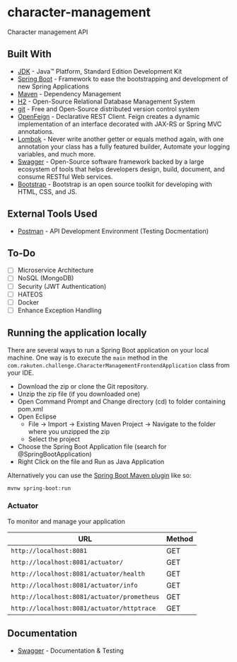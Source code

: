 # character-management
Character management API

## Built With


* 	[JDK](http://www.oracle.com/technetwork/java/javase/downloads/jdk8-downloads-2133151.html) - Java™ Platform, Standard Edition Development Kit 
* 	[Spring Boot](https://spring.io/projects/spring-boot) - Framework to ease the bootstrapping and development of new Spring Applications
* 	[Maven](https://maven.apache.org/) - Dependency Management
* 	[H2](https://www.h2database.com/) - Open-Source Relational Database Management System 
* 	[git](https://git-scm.com/) - Free and Open-Source distributed version control system 
* 	[OpenFeign](https://spring.io/projects/spring-cloud-openfeign) - Declarative REST Client. Feign creates a dynamic implementation of an interface decorated with JAX-RS or Spring MVC annotations.
* 	[Lombok](https://projectlombok.org/) - Never write another getter or equals method again, with one annotation your class has a fully featured builder, Automate your logging variables, and much more.
* 	[Swagger](https://swagger.io/) - Open-Source software framework backed by a large ecosystem of tools that helps developers design, build, document, and consume RESTful Web services.
* 	[Bootstrap](https://maven.apache.org/) - Bootstrap is an open source toolkit for developing with HTML, CSS, and JS.

## External Tools Used

* [Postman](https://www.getpostman.com/) - API Development Environment (Testing Docmentation)

## To-Do

- [ ] Microservice Architecture
- [ ] NoSQL (MongoDB)
- [ ] Security (JWT Authentication)
- [ ] HATEOS
- [ ] Docker
- [ ] Enhance Exception Handling

## Running the application locally

There are several ways to run a Spring Boot application on your local machine. One way is to execute the `main` method in the `com.rakuten.challenge.CharacterManagementFrontendApplication` class from your IDE.

- Download the zip or clone the Git repository.
- Unzip the zip file (if you downloaded one)
- Open Command Prompt and Change directory (cd) to folder containing pom.xml
- Open Eclipse 
   - File -> Import -> Existing Maven Project -> Navigate to the folder where you unzipped the zip
   - Select the project
- Choose the Spring Boot Application file (search for @SpringBootApplication)
- Right Click on the file and Run as Java Application

Alternatively you can use the [Spring Boot Maven plugin](https://docs.spring.io/spring-boot/docs/current/reference/html/build-tool-plugins-maven-plugin.html) like so:

```shell
mvnw spring-boot:run
```

### Actuator

To monitor and manage your application

|  URL |  Method |
|----------|--------------|
|`http://localhost:8081`  						| GET |
|`http://localhost:8081/actuator/`             | GET |
|`http://localhost:8081/actuator/health`    	| GET |
|`http://localhost:8081/actuator/info`      	| GET |
|`http://localhost:8081/actuator/prometheus`| GET |
|`http://localhost:8081/actuator/httptrace` | GET |

## Documentation

* [Swagger](http://localhost:8081/swagger-ui.html) - Documentation & Testing
